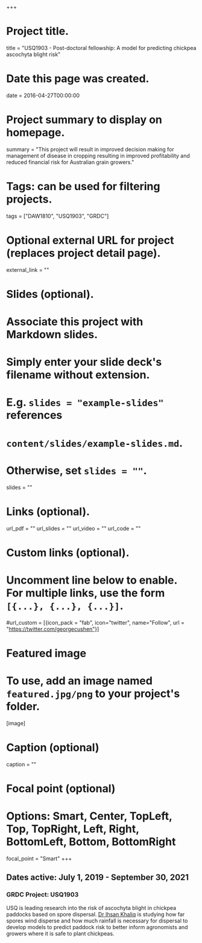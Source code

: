 +++
# Project title.
title = "USQ1903 - Post-doctoral fellowship: A model for predicting chickpea ascochyta blight risk"

# Date this page was created.
date = 2016-04-27T00:00:00

# Project summary to display on homepage.
summary = "This project will result in improved decision making for management of disease in cropping resulting in improved profitability and reduced financial risk for Australian grain growers."

# Tags: can be used for filtering projects.
tags = ["DAW1810", "USQ1903", "GRDC"]

# Optional external URL for project (replaces project detail page).
external_link = ""

# Slides (optional).
#   Associate this project with Markdown slides.
#   Simply enter your slide deck's filename without extension.
#   E.g. `slides = "example-slides"` references 
#   `content/slides/example-slides.md`.
#   Otherwise, set `slides = ""`.
slides = ""

# Links (optional).
url_pdf = ""
url_slides = ""
url_video = ""
url_code = ""

# Custom links (optional).
#   Uncomment line below to enable. For multiple links, use the form `[{...}, {...}, {...}]`.
#url_custom = [{icon_pack = "fab", icon="twitter", name="Follow", url = "https://twitter.com/georgecushen"}]

# Featured image
# To use, add an image named `featured.jpg/png` to your project's folder. 
[image]
  # Caption (optional)
  caption = ""
  
  # Focal point (optional)
  # Options: Smart, Center, TopLeft, Top, TopRight, Left, Right, BottomLeft, Bottom, BottomRight
  focal_point = "Smart"
+++

## Dates active: July 1, 2019 - September 30, 2021

### GRDC Project: USQ1903

USQ is leading research into the risk of ascochyta blight in chickpea paddocks based on spore dispersal. [Dr Ihsan Khaliq](https://www.researchgate.net/profile/Ihsan_Khaliq3) is studying how far spores wind disperse and how much rainfall is necessary for dispersal to develop models to predict paddock risk to better inform agronomists and growers where it is safe to plant chickpeas.
